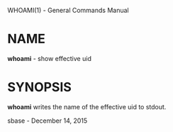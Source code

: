 WHOAMI(1) - General Commands Manual

# NAME

**whoami** - show effective uid

# SYNOPSIS

**whoami**
writes the name of the effective uid to stdout.

sbase - December 14, 2015
